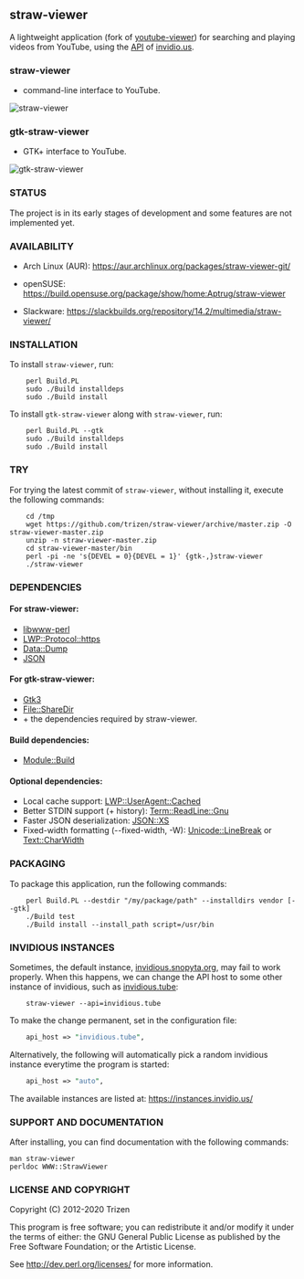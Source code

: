 ## straw-viewer

A lightweight application (fork of [youtube-viewer](https://github.com/trizen/youtube-viewer)) for searching and playing videos from YouTube, using the [API](https://github.com/iv-org/invidious/wiki/API) of [invidio.us](https://invidio.us/).

### straw-viewer

* command-line interface to YouTube.

![straw-viewer](https://user-images.githubusercontent.com/614513/97738550-6d0faf00-1ad6-11eb-84ec-d37f28073d9d.png)

### gtk-straw-viewer

* GTK+ interface to YouTube.

![gtk-straw-viewer](https://user-images.githubusercontent.com/614513/84770876-11d69780-afe1-11ea-96f7-5d426dc865e5.png)


### STATUS

The project is in its early stages of development and some features are not implemented yet.


### AVAILABILITY

* Arch Linux (AUR): https://aur.archlinux.org/packages/straw-viewer-git/

* openSUSE: https://build.opensuse.org/package/show/home:Aptrug/straw-viewer

* Slackware: https://slackbuilds.org/repository/14.2/multimedia/straw-viewer/


### INSTALLATION

To install `straw-viewer`, run:

```console
    perl Build.PL
    sudo ./Build installdeps
    sudo ./Build install
```

To install `gtk-straw-viewer` along with `straw-viewer`, run:

```console
    perl Build.PL --gtk
    sudo ./Build installdeps
    sudo ./Build install
```


### TRY

For trying the latest commit of `straw-viewer`, without installing it, execute the following commands:

```console
    cd /tmp
    wget https://github.com/trizen/straw-viewer/archive/master.zip -O straw-viewer-master.zip
    unzip -n straw-viewer-master.zip
    cd straw-viewer-master/bin
    perl -pi -ne 's{DEVEL = 0}{DEVEL = 1}' {gtk-,}straw-viewer
    ./straw-viewer
```


### DEPENDENCIES

#### For straw-viewer:

* [libwww-perl](https://metacpan.org/release/libwww-perl)
* [LWP::Protocol::https](https://metacpan.org/release/LWP-Protocol-https)
* [Data::Dump](https://metacpan.org/release/Data-Dump)
* [JSON](https://metacpan.org/release/JSON)

#### For gtk-straw-viewer:

* [Gtk3](https://metacpan.org/release/Gtk3)
* [File::ShareDir](https://metacpan.org/release/File-ShareDir)
* \+ the dependencies required by straw-viewer.

#### Build dependencies:

* [Module::Build](https://metacpan.org/pod/Module::Build)

#### Optional dependencies:

* Local cache support: [LWP::UserAgent::Cached](https://metacpan.org/release/LWP-UserAgent-Cached)
* Better STDIN support (+ history): [Term::ReadLine::Gnu](https://metacpan.org/release/Term-ReadLine-Gnu)
* Faster JSON deserialization: [JSON::XS](https://metacpan.org/release/JSON-XS)
* Fixed-width formatting (--fixed-width, -W): [Unicode::LineBreak](https://metacpan.org/release/Unicode-LineBreak) or [Text::CharWidth](https://metacpan.org/release/Text-CharWidth)


### PACKAGING

To package this application, run the following commands:

```console
    perl Build.PL --destdir "/my/package/path" --installdirs vendor [--gtk]
    ./Build test
    ./Build install --install_path script=/usr/bin
```

### INVIDIOUS INSTANCES

Sometimes, the default instance, [invidious.snopyta.org](https://invidious.snopyta.org/), may fail to work properly. When this happens, we can change the API host to some other instance of invidious, such as [invidious.tube](https://invidious.tube/):

```console
    straw-viewer --api=invidious.tube
```

To make the change permanent, set in the configuration file:

```perl
    api_host => "invidious.tube",
```

Alternatively, the following will automatically pick a random invidious instance everytime the program is started:

```perl
    api_host => "auto",
```

The available instances are listed at: https://instances.invidio.us/


### SUPPORT AND DOCUMENTATION

After installing, you can find documentation with the following commands:

    man straw-viewer
    perldoc WWW::StrawViewer

### LICENSE AND COPYRIGHT

Copyright (C) 2012-2020 Trizen

This program is free software; you can redistribute it and/or modify it
under the terms of either: the GNU General Public License as published
by the Free Software Foundation; or the Artistic License.

See http://dev.perl.org/licenses/ for more information.
